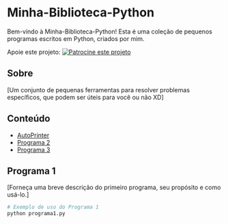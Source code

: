 # Minha-Biblioteca-Python

Bem-vindo à Minha-Biblioteca-Python! Esta é uma coleção de pequenos programas escritos em Python, criados por mim.

Apoie este projeto: [![Patrocine este projeto](https://img.shields.io/badge/-Sponsor-fafbfc?logo=GitHub%20Sponsors)](https://github.com/sponsors/BrunoBenvenutti)

## Sobre

[Um conjunto de pequenas ferramentas para resolver problemas específicos, que podem ser úteis para você ou não XD]

## Conteúdo

- [AutoPrinter](#programa-1)
- [Programa 2](#programa-2)
- [Programa 3](#programa-3)

## Programa 1

[Forneça uma breve descrição do primeiro programa, seu propósito e como usá-lo.]

```python
# Exemplo de uso do Programa 1
python programa1.py
